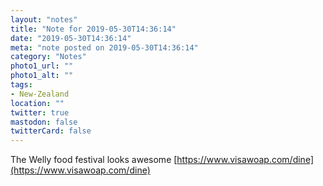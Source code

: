 ```yaml
---
layout: "notes"
title: "Note for 2019-05-30T14:36:14"
date: "2019-05-30T14:36:14"
meta: "note posted on 2019-05-30T14:36:14"
category: "Notes"
photo1_url: ""
photo1_alt: ""
tags:
- New-Zealand
location: ""
twitter: true
mastodon: false
twitterCard: false
---
```

The Welly food festival looks awesome [https://www.visawoap.com/dine](https://www.visawoap.com/dine)
